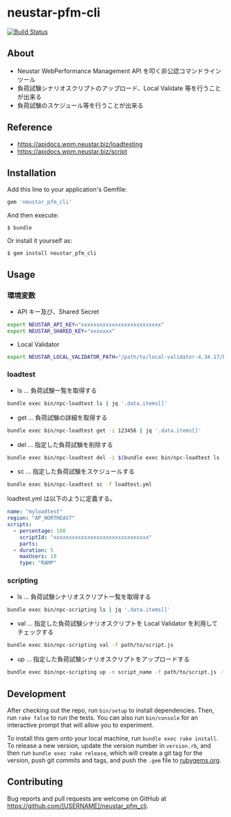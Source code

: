 # neustar-pfm-cli
[![Build Status](https://travis-ci.org/inokappa/neustar-pfm-cli.svg?branch=master)](https://travis-ci.org/inokappa/neustar-pfm-cli)

## About

- Neustar WebPerformance Management API を叩く非公認コマンドラインツール
- 負荷試験シナリオスクリプトのアップロード、Local Validate 等を行うことが出来る
- 負荷試験のスケジュール等を行うことが出来る

## Reference

- https://apidocs.wpm.neustar.biz/loadtesting
- https://apidocs.wpm.neustar.biz/script

## Installation

Add this line to your application's Gemfile:

```ruby
gem 'neustar_pfm_cli'
```

And then execute:

    $ bundle

Or install it yourself as:

    $ gem install neustar_pfm_cli

## Usage

### 環境変数

- API キー及び、Shared Secret

```sh
export NEUSTAR_API_KEY="xxxxxxxxxxxxxxxxxxxxxxxxxx"
export NEUSTAR_SHARED_KEY="xxxxxxx"
```

- Local Validator

```sh
export NEUSTAR_LOCAL_VALIDATOR_PATH="/path/to/local-validator-4.34.17/bin/validator"
```

### loadtest

- ls ... 負荷試験一覧を取得する

```sh
bundle exec bin/npc-loadtest ls | jq '.data.items[]'
```

- get ... 負荷試験の詳細を取得する

```sh
bundle exec bin/npc-loadtest get -i 123456 | jq '.data.items[]'
```

- del ... 指定した負荷試験を削除する

```sh
bundle exec bin/npc-loadtest del -i $(bundle exec bin/npc-loadtest ls | jq '.data.items[].id')
```

- sc ... 指定した負荷試験をスケジュールする

```sh
bundle exec bin/npc-loadtest sc -f loadtest.yml
```

loadtest.yml は以下のように定義する。

```yaml
name: "myloadtest"
region: "AP_NORTHEAST"
scripts:
  - percentage: 100
    scriptId: "xxxxxxxxxxxxxxxxxxxxxxxxxxxxxxx"
    parts:
  - duration: 5
    maxUsers: 10
    type: "RAMP"
```

### scripting

- ls ... 負荷試験シナリオスクリプト一覧を取得する

```sh
bundle exec bin/npc-scripting ls | jq '.data.items[]'
```

- val ... 指定した負荷試験シナリオスクリプトを Local Validator を利用してチェックする

```sh
bundle exec bin/npc-scripting val -f path/to/script.js
```
- up ... 指定した負荷試験シナリオスクリプトをアップロードする

```sh
bundle exec bin/npc-scripting up -n script_name -f path/to/script.js -t tag1,tag2 -d description
```

## Development

After checking out the repo, run `bin/setup` to install dependencies. Then, run `rake false` to run the tests. You can also run `bin/console` for an interactive prompt that will allow you to experiment.

To install this gem onto your local machine, run `bundle exec rake install`. To release a new version, update the version number in `version.rb`, and then run `bundle exec rake release`, which will create a git tag for the version, push git commits and tags, and push the `.gem` file to [rubygems.org](https://rubygems.org).

## Contributing

Bug reports and pull requests are welcome on GitHub at https://github.com/[USERNAME]/neustar_pfm_cli.

